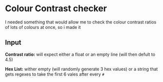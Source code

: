 # Colour Contrast checker
I needed something that would allow me to check the colour contrast ratios of lots of colours at once, so i made it

## Input
**Contrast ratio:** will expect either a float or an empty line (will then defult to 4.5)

**Hex List:** wither empty (will randomly generate 3 hex values) or a string that gets regexes to take the first 6 vales after every `#`